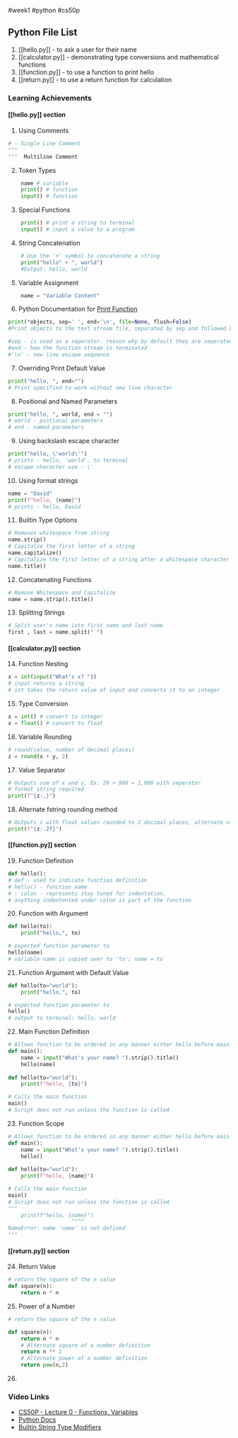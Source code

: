 #week1 #python #cs50p
## Python File List

1. [[hello.py]] - to ask a user for their name
2. [[calculator.py]] - demonstrating type conversions and mathematical functions
3. [[function.py]] - to use a function to print hello
4. [[return.py]] - to use a return function for calculation 

### Learning Achievements

#### [[hello.py]] section

1. Using Comments

``` python
# - Single Line Comment
"""
"""  Multiline Comment
```

2. Token Types

``` python
	name # variable 
	print() # function 
	input() # function
```
3.  Special Functions 

``` python
	print() # print a string to terminal 
	input() # input a value to a program
```

4.  String Concatenation

``` python
	# Use the '+' symbol to concatenate a string 
	print("hello" + ", world")
	#Output: hello, world
```

5. Variable Assignment 

``` python
	name = "Variable Content"
```

6.  Python Documentation for [Print Function](https://docs.python.org/3/library/functions.html#print)

``` python
print(*objects, sep=' ', end='\n', file=None, flush=False)
#Print objects to the text stream file, separated by sep and followed by end. sep, end, file, and flush, if present, must be given as keyword arguments.

#sep - is used as a seperator. reason why by default they are seperated by a single space 
#end - how the function stream is terminated
#'\n' - new line escape sequence
```

7.  Overriding Print Default Value
```python 
print("hello, ", end="")
# Print specified to work without new line character
```

8. Positional and Named Parameters
```python 
print("hello, ", world, end = "")
# world - postional parameters
# end - named parameters
```
9.  Using backslash escape character
```python 
print("hello, \'world\'")
# prints - hello, 'world'. to terminal 
# escape character use - \'
```
10.  Using format strings 
```python
name = "David"
print(f"hello, {name}")
# prints - hello, David
```

11.  Builtin Type Options
```python 
# Removes whitespace from string 
name.strip()
# Capitalze the first letter of a string 
name.capitalize()
# Capitalize the first letter of a string after a whitespace character 
name.title()
```
	
12.  Concatenating Functions 
```python 
# Remove Whitespace and Capitalize 
name = name.strip().title()
```
13.  Splitting Strings
```python
# Split user's name into first name and last name 
first , last = name.split(" ")

```

#### [[calculator.py]] section
14.  Function Nesting 
```python 
x = int(input("What's x? "))
# input returns a string 
# int takes the return value of input and converts it to an integer
```
15. Type Conversion
```python 
x = int() # convert to integer 
x = float() # convert to float 
```
16.  Variable Rounding 
```python 
# round(value, number of decimal places)
z = round(x + y, 2)
```
17.  Value Separator
```python 
# Outputs sum of x and y, Ex: 20 + 980 = 1,000 with seperator
# format string required 
print(f"{z:,}")
```
18.  Alternate fstring rounding method 
```python
# Outputs z with float values rounded to 2 decimal places, alternate of round function()
print(f"{z:.2f}")
```

#### [[function.py]] section
19.  Function  Definition 
```python
def hello():
# def - used to indicate function definition 
# hello() - function name 
# : colon - represents stay tuned for indentation.
# anything indentented under colon is part of the function
```
20.  Function with Argument
```python
def hello(to):
	print("hello,", to)

# expected function parameter to 
hello(name)
# variable name is copied over to 'to'; name = to
```
21.  Function Argument with Default Value
```python 
def hello(to="world"):
	print("hello,", to)

# expected function parameter to 
hello()
# output to terminal: hello, world
```
22.  Main Function Definition 
```python
# Allows function to be ordered in any manner either hello before main or main before hello
def main():
	name = input("What's your name? ").strip().title()
	hello(name)
	
def hello(to="world"):
	print(f"hello, {to}")

# Calls the main function
main()
# Script does not run unless the function is called 
```
23. Function Scope 
```python
# Allows function to be ordered in any manner either hello before main or main before hello
def main():
	name = input("What's your name? ").strip().title()
	hello()
	
def hello(to="world"):
	print(f"hello, {name}")

# Calls the main function
main()
# Script does not run unless the function is called 
"""
    print(f"hello, {name}")
                    ^^^^
NameError: name 'name' is not defined
"""
```

#### [[return.py]] section
24.  Return Value 
```python 
# return the square of the n value
def square(n):
	return n * n
```
25. Power of a Number 
```python
# return the square of the n value

def square(n):
	return n * n
	# Alternate square of a number definition
	return n ** 2
	# Alternate power of a number definition
	return pow(n,2)
```
26. 

### Video Links
- [CS50P - Lecture 0 - Functions, Variables](https://www.youtube.com/watch?v=JP7ITIXGpHk&t=842s)
- [Python Docs](https://docs.python.org)
- [Builtin String Type Modifiers](https://docs.python.org/3/library/stdtypes.html#string-methods)


